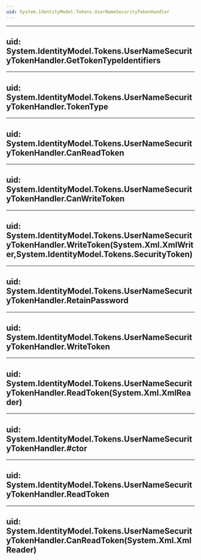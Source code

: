 ```yaml
---
uid: System.IdentityModel.Tokens.UserNameSecurityTokenHandler
---
```


---
uid: System.IdentityModel.Tokens.UserNameSecurityTokenHandler.GetTokenTypeIdentifiers
---

---
uid: System.IdentityModel.Tokens.UserNameSecurityTokenHandler.TokenType
---

---
uid: System.IdentityModel.Tokens.UserNameSecurityTokenHandler.CanReadToken
---

---
uid: System.IdentityModel.Tokens.UserNameSecurityTokenHandler.CanWriteToken
---

---
uid: System.IdentityModel.Tokens.UserNameSecurityTokenHandler.WriteToken(System.Xml.XmlWriter,System.IdentityModel.Tokens.SecurityToken)
---

---
uid: System.IdentityModel.Tokens.UserNameSecurityTokenHandler.RetainPassword
---

---
uid: System.IdentityModel.Tokens.UserNameSecurityTokenHandler.WriteToken
---

---
uid: System.IdentityModel.Tokens.UserNameSecurityTokenHandler.ReadToken(System.Xml.XmlReader)
---

---
uid: System.IdentityModel.Tokens.UserNameSecurityTokenHandler.#ctor
---

---
uid: System.IdentityModel.Tokens.UserNameSecurityTokenHandler.ReadToken
---

---
uid: System.IdentityModel.Tokens.UserNameSecurityTokenHandler.CanReadToken(System.Xml.XmlReader)
---
